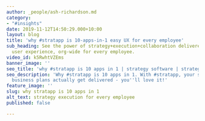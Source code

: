 ```yaml
---
author: _people/ash-richardson.md
category:
- "#insights"
date: 2019-11-12T14:50:29.000+10:00
layout: blog
title: 'why #stratapp is 10-apps-in-1 easy UX for every employee'
sub_heading: See the power of strategy+execution+collaboration delivered in one seamless
  user experience, org-wide for every employee.
video_id: k5RwhtVZEms
banner_image: ''
seo_title: 'why #stratapp is 10 apps in 1 | strategy software | strategy apps'
seo_description: 'Why #stratapp is 10 apps in 1. With #stratapp, your strategy and
  business plans actually get delivered - you''ll love it!'
feature_image: ''
slug: why stratapp is 10 apps in 1
alt_text: strategy execution for every employee
published: false

---
```

